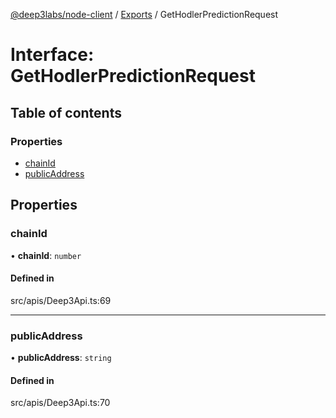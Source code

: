 [@deep3labs/node-client](../README.md) / [Exports](../modules.md) / GetHodlerPredictionRequest

# Interface: GetHodlerPredictionRequest

## Table of contents

### Properties

- [chainId](GetHodlerPredictionRequest.md#chainid)
- [publicAddress](GetHodlerPredictionRequest.md#publicaddress)

## Properties

### chainId

• **chainId**: `number`

#### Defined in

src/apis/Deep3Api.ts:69

___

### publicAddress

• **publicAddress**: `string`

#### Defined in

src/apis/Deep3Api.ts:70
